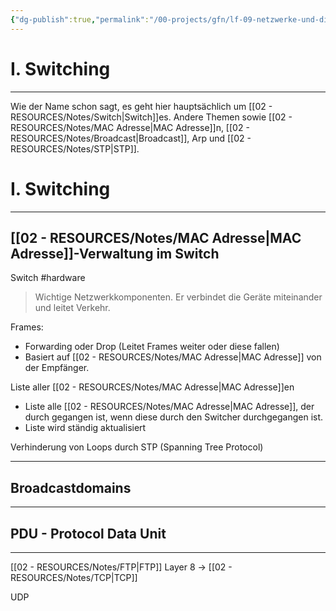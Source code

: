 ```yaml
---
{"dg-publish":true,"permalink":"/00-projects/gfn/lf-09-netzwerke-und-dienste-bereitstellen/","tags":["LF09","inProgress","GFN","netzwerk"],"noteIcon":""}
---
```


# I. Switching
___
Wie der Name schon sagt, es geht hier hauptsächlich um [[02 - RESOURCES/Notes/Switch\|Switch]]es.
Andere Themen sowie [[02 - RESOURCES/Notes/MAC Adresse\|MAC Adresse]]n, [[02 - RESOURCES/Notes/Broadcast\|Broadcast]], Arp und [[02 - RESOURCES/Notes/STP\|STP]].

<div class="transclusion internal-embed is-loaded"><div class="markdown-embed">



# I. Switching
___
## [[02 - RESOURCES/Notes/MAC Adresse\|MAC Adresse]]-Verwaltung im Switch
Switch
#hardware
> Wichtige Netzwerkkomponenten.
> Er verbindet die Geräte miteinander und leitet Verkehr.

Frames:
- Forwarding oder Drop (Leitet Frames weiter oder diese fallen)
- Basiert auf [[02 - RESOURCES/Notes/MAC Adresse\|MAC Adresse]] von der Empfänger.

Liste aller [[02 - RESOURCES/Notes/MAC Adresse\|MAC Adresse]]en
- Liste alle [[02 - RESOURCES/Notes/MAC Adresse\|MAC Adresse]], der durch gegangen ist, wenn diese durch den Switcher durchgegangen ist. 
- Liste wird ständig aktualisiert

Verhinderung von Loops durch STP (Spanning Tree Protocol)
___
## Broadcastdomains

___
## PDU - Protocol Data Unit







---

</div></div>


[[02 - RESOURCES/Notes/FTP\|FTP]] Layer 8 -> [[02 - RESOURCES/Notes/TCP\|TCP]]

 UDP